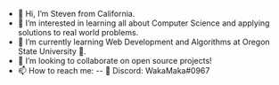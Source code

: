 - 👋 Hi, I’m Steven from California.
- 👀 I’m interested in learning all about Computer Science and applying solutions to real world problems.
- 🌱 I’m currently learning Web Development and Algorithms at Oregon State University 🦫.
- 👥 I’m looking to collaborate on open source projects!
- 📫 How to reach me:
-- 💬 Discord: WakaMaka#0967

<!---
ChocolateTaco/ChocolateTaco is a ✨ special ✨ repository because its `README.md` (this file) appears on your GitHub profile.
You can click the Preview link to take a look at your changes.
--->
